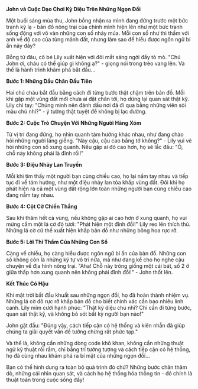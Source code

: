 **John và Cuộc Dạo Chơi Kỳ Diệu Trên Những Ngọn Đồi**

Một buổi sáng mùa thu, John bỗng nhận ra mình đang đứng trước một bức tranh kỳ lạ - bản đồ nông trại của chính mình hiện lên như một bức tranh sống động với vô vàn những con số nhảy múa. Mỗi con số như thì thầm với anh về độ cao của từng mảnh đất, nhưng làm sao để hiểu được ngôn ngữ bí ẩn này đây?

Bỗng từ đâu, cô bé Lily xuất hiện với đôi mắt sáng ngời đầy tò mò. "Chú John ơi, cháu có thể giúp gì không ạ?" - giọng nói trong trẻo vang lên. Và thế là hành trình khám phá bắt đầu...

**Bước 1: Những Dấu Chân Đầu Tiên**

Hai chú cháu bắt đầu bằng cách đi từng bước thật chậm trên bản đồ. Mỗi khi gặp một vùng đất mới chưa ai đặt chân tới, họ dừng lại quan sát thật kỹ. Lily chỉ tay: "Chúng mình nên đánh dấu nơi đã đi qua bằng những viên sỏi màu chú nhỉ?" - ý tưởng thật tuyệt để không bị lạc đường.

**Bước 2: Cuộc Trò Chuyện Với Những Người Hàng Xóm**

Từ vị trí đang đứng, họ nhìn quanh tám hướng khác nhau, như đang chào hỏi những người láng giềng. "Này cậu, cậu cao bằng tớ không?" - Lily vui vẻ hỏi những con số xung quanh. Nếu gặp ai đó cao hơn, họ sẽ lắc đầu: "Ồ, chỗ này không phải là đỉnh rồi!"

**Bước 3: Điệu Nhảy Lan Truyền**

Mỗi khi tìm thấy một người bạn cùng chiều cao, họ lại nắm tay nhau và tiếp tục đi về tám hướng, như một điệu nhảy lan tỏa khắp vùng đất. Đôi khi họ phát hiện ra cả một vùng đất rộng lớn toàn những người bạn cùng chiều cao đang nắm tay nhau.

**Bước 4: Cột Cờ Chiến Thắng**

Sau khi thăm hết cả vùng, nếu không gặp ai cao hơn ở xung quanh, họ vui mừng cắm một lá cờ đỏ tươi: "Phát hiện một đỉnh đồi!" Lily reo lên thích thú. Những lá cờ cứ thế xuất hiện khắp bản đồ như những bông hoa rực rỡ.

**Bước 5: Lời Thì Thầm Của Những Con Số**

Càng về chiều, họ càng hiểu được ngôn ngữ bí ẩn của bản đồ. Những con số không còn là những ký tự vô tri nữa, mà như đang kể cho họ nghe câu chuyện về địa hình nông trại. "Aha! Chỗ này trông giống một cái bát, số 2 ở giữa thấp hơn xung quanh nên không phải đỉnh đồi!" - John thốt lên.

**Kết Thúc Có Hậu**

Khi mặt trời bắt đầu khuất sau những ngọn đồi, họ đã hoàn thành nhiệm vụ. Những lá cờ đỏ rực rỡ khắp bản đồ cho biết chính xác cần bao nhiêu lính canh. Lily mỉm cười hạnh phúc: "Thật kỳ diệu chú nhỉ? Chỉ cần đi từng bước, quan sát thật kỹ, và không bỏ sót bất kỳ người bạn nào!"

John gật đầu: "Đúng vậy, cách tiếp cận có hệ thống và kiên nhẫn đã giúp chúng ta giải quyết vấn đề tưởng chừng rất phức tạp."

Và thế là, không cần những dòng code khô khan, không cần những thuật ngữ kỹ thuật rối rắm, chỉ bằng trí tưởng tượng và cách tiếp cận có hệ thống, họ đã cùng nhau khám phá ra bí mật của những ngọn đồi...

Bạn có thể hình dung ra toàn bộ quá trình đó chứ? Những bước chân thăm dò, những cái nhìn quan sát, và cách họ hệ thống hóa thông tin - đó chính là thuật toán trong cuộc sống đấy!
